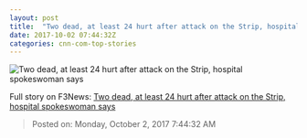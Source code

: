 ```yaml
---
layout: post
title:  "Two dead, at least 24 hurt after attack on the Strip, hospital spokeswoman says"
date: 2017-10-02 07:44:32Z
categories: cnn-com-top-stories
---
```


![Two dead, at least 24 hurt after attack on the Strip, hospital spokeswoman says](http://i2.cdn.cnn.com/cnnnext/dam/assets/171002073132-01-las-vegas-incident-1002-restricted-super-tease.jpg)




Full story on F3News: [Two dead, at least 24 hurt after attack on the Strip, hospital spokeswoman says](http://www.f3nws.com/n/xtREYG)

> Posted on: Monday, October 2, 2017 7:44:32 AM
